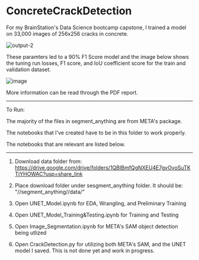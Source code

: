 # ConcreteCrackDetection

For my BrainStation's Data Science bootcamp capstone, I trained a model on 33,000 images of 256x256 cracks in concrete. 

![output-2](https://github.com/sepsalimi/ConcreteCrackDetection/assets/75538784/9d1524cf-d291-4ad4-b2d9-ea2bf3d21081)


These paramters led to a 90% F1 Score model and the image below shows the tuning run losses, F1 score, and IoU coefficient score for the train and validation dataset.


![image](https://github.com/sepsalimi/ConcreteCrackDetection/assets/75538784/0327ffc1-8621-4763-8bdc-0f2326183a3d)

More information can be read through the PDF report.

------------------------

To Run:

The majority of the files in segment_anything are from META's package. 

The notebooks that I've created have to be in this folder to work properly.

The notebooks that are relevant are listed below.

----------------------------------------------


1) Download data folder from: https://drive.google.com/drive/folders/1QBIBmfQgNXEU4E7gvOvoSuTKTjYHOWAC?usp=share_link

2) Place download folder under sesgment_anything folder. It should be: "//segment_anything//data/"

3) Open UNET_Model.ipynb for EDA, Wrangling, and Preliminary Training

4) Open UNET_Model_Training&Testing.ipynb for Training and Testing

5) Open Image_Segmentation.ipynb for META's SAM object detection being utlized

6) Open CrackDetection.py for utilizing both META's SAM, and the UNET model I saved. This is not done yet and work in progress.
